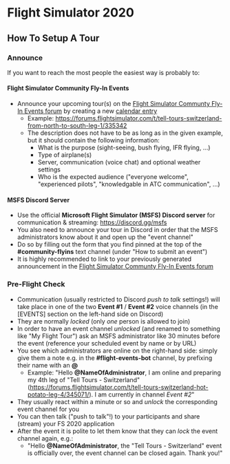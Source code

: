 # Flight Simulator 2020

## How To Setup A Tour

### Announce

If you want to reach the most people the easiest way is probably to:

#### Flight Simulator Community Fly-In Events
- Announce your upcoming tour(s) on the [Flight Simulator Communty Fly-In Events forum](https://forums.flightsimulator.com/c/community/community-fly-in-events/) by creating a new [calendar entry](https://forums.flightsimulator.com/c/community/community-fly-in-events/l/calendar)
  - Example: https://forums.flightsimulator.com/t/tell-tours-switzerland-from-north-to-south-leg-1/335342
  - The description does not have to be as long as in the given example, but it should contain the following information:
    - What is the purpose (sight-seeing, bush flying, IFR flying, ...)
    - Type of airplane(s)
    - Server, communication (voice chat) and optional weather settings
    - Who is the expected audience ("everyone welcome", "experienced pilots", "knowledgable in ATC communication", ...)
    
#### MSFS Discord Server    
- Use the official **Microsoft Flight Simulator (MSFS) Discord server** for communication & streaming: https://discord.gg/msfs
 - You also need to announce your tour in Discord in order that the MSFS administrators know about it and open up the "event channel"
 - Do so by filling out the form that you find pinned at the top of the **#community-flyins** text channel (under "How to submit an event")
 - It is highly recommended to link to your previously generated announcement in the [Flight Simulator Communty Fly-In Events forum](https://forums.flightsimulator.com/c/community/community-fly-in-events/)
 
 ### Pre-Flight Check
 
 - Communication (usually restricted to Discord *push to talk* settings!) will take place in one of the two **Event #1** / **Event #2** voice channels (in the [EVENTS] section on the left-hand side on Discord)
 - They are normally *locked* (only *one* person is allowed to join)
 - In order to have an event channel *unlocked* (and renamed to something like "My Flight Tour") ask an MSFS administrator like 30 minutes before the event (reference your scheduled event by name or by URL)
 - You see which administrators are online on the right-hand side: simply give them a note e.g. in the **#flight-events-bot** channel, by prefixing their name with an **@**
   - Example: "Hello **@NameOfAdministrator**, I am online and preparing my 4th leg of "Tell Tours - Switzerland" (https://forums.flightsimulator.com/t/tell-tours-switzerland-hot-potato-leg-4/345071/). I am currently in channel *Event #2*"
 - They usually react within a minute or so and *unlock* the corresponding event channel for you
 - You can then talk ("push to talk"!) to your participants and share (stream) your FS 2020 application
 - After the event it is polite to let them know that they can *lock* the event channel again, e.g.:
   - "Hello **@NameOfAdministrator**, the "Tell Tours - Switzerland" event is officially over, the event channel can be closed again. Thank you!"
 
